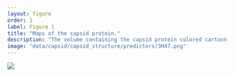 ```yaml
---
layout: figure
order: 1
label: Figure 1
title: "Maps of the capsid protein."
description: "The volume containing the capsid protein colored cartoon is the surface plot of the entire hexameric functional capsid protein complex. In A, we show the predicted rates using the distance-rsa combined model. Sites that are red are predicted to be evolving more rapidly and those in blue are predicted to be evolving more slowly. In B, the RSA-Distance model predication versus empricial $$ dN/dS $$ correlation plotted onto the capsid structure. Red colors represent relatively high correlations--regions in red are on average experiencing more rapid evolution. Blue colors represent relatively low correlations--regions in blue are on average experiencing slower evolution. The correlations control for RSA."
image: "data/capsid/capsid_structure/predictors/3H47.png"
---
```

<img src="{{ site.baseurl }}/data/capsid/capsid_structure/predictors/3H47.png">
